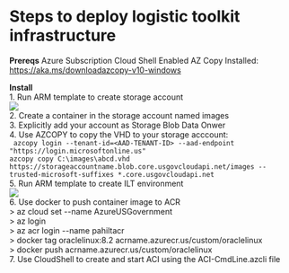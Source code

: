 # Steps to deploy logistic toolkit infrastructure

**Prereqs**
    Azure Subscription
    Cloud Shell Enabled
    AZ Copy Installed: https://aka.ms/downloadazcopy-v10-windows

 **Install** \
    1. Run ARM template to create storage account \
    <a href="https://portal.azure.us/#create/Microsoft.Template/uri/https%3A%2F%2Fraw.githubusercontent.com%2Fpaulhakim%2FLogisticsToolkit%2Fmaster%2FCreateStorageForImage.json"  target="_blank">
    <img src="http://azuredeploy.net/AzureGov.png"/>
    </a> \
    2. Create a container in the storage account named images \
    3. Explicitly add your account as Storage Blob Data Onwer \
    4. Use AZCOPY to copy the VHD to your storage acccount: \
        ``` 
        azcopy login --tenant-id=<AAD-TENANT-ID> --aad-endpoint "https://login.microsoftonline.us"
        ``` \
        ```
        azcopy copy C:\images\abcd.vhd https://storageaccountname.blob.core.usgovcloudapi.net/images --trusted-microsoft-suffixes *.core.usgovcloudapi.net
        ``` \
    5. Run ARM template to create ILT environment \
    <a href="https://portal.azure.us/#create/Microsoft.Template/uri/https%3A%2F%2Fraw.githubusercontent.com%2Fpaulhakim%2FLogisticsToolkit%2Fmaster%2FAzuredeploy.json"  target="_blank">
    <img src="http://azuredeploy.net/AzureGov.png"/>
    </a> \
    6. Use docker to push container image to ACR \
        > az cloud set --name AzureUSGovernment \
        > az login \
        > az acr login --name pahiltacr \
        > docker tag oraclelinux:8.2 acrname.azurecr.us/custom/oraclelinux \
        > docker push acrname.azurecr.us/custom/oraclelinux \
    7. Use CloudShell to create and start ACI using the ACI-CmdLine.azcli file



